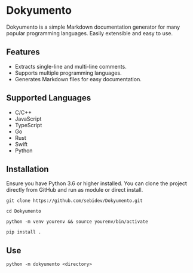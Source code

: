 # Dokyumento

Dokyumento is a simple Markdown documentation generator for many popular programming languages. Easily extensible and easy to use.

## Features

- Extracts single-line and multi-line comments.
- Supports multiple programming languages.
- Generates Markdown files for easy documentation.

## Supported Languages

- C/C++
- JavaScript
- TypeScript
- Go
- Rust
- Swift
- Python

## Installation

Ensure you have Python 3.6 or higher installed. You can clone the project directly from GitHub and run as module or direct install.

```
git clone https://github.com/sebidev/Dokyumento.git
```
```
cd Dokyumento
```
```
python -m venv yourenv && source yourenv/bin/activate 
```
```
pip install .
```

## Use
```
python -m dokyumento <directory>
```
